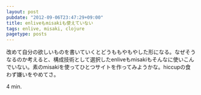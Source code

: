 ```yaml
---
layout: post
pubdate: "2012-09-06T23:47:29+09:00"
title: enliveもmisakiも使えていない
tags: enlive, misaki, clojure
pagetype: posts
---
```

改めて自分の欲しいものを書いていくとどうももやもやした形になる。なぜそうなるのか考えると、構成技術として選択したenliveもmisakiもそんなに使いこんでいない。素のmisakiを使ってひとつサイトを作ってみようかな。hiccupの食わず嫌いをやめてさ。

4 min.
